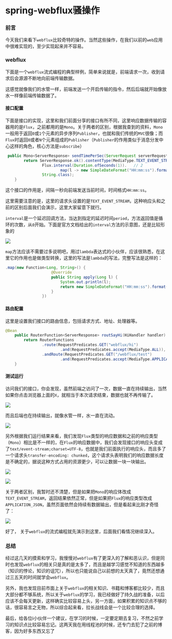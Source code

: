 # spring-webflux骚操作

### 前言

今天我们来看下`webflux`比较奇特的操作。当然这些操作，在我们以前的`web`应用中很难实现的，至少实现起来并不容易。

### webflux

下面是一个`webflux`流式编程的典型样例，简单来说就是，前端请求一次，收到请求后会源源不断地向前端传输数据。

这感觉就像我们的水管一样，前端发送一个开启传输的指令，然后后端就开始像放水一样像前端传输数据了。

#### 接口配置

下面是接口的实现，这里和我们前面分享的接口有所不同，这里响应数据传输的容器用的是`Flux`，之前都用的是`Mono`。关于两者的区别，根据我查到的资料，`Mono`一般用于返回`0`或`1`个元素的异步序列`Publisher`，也就和我们传统的`MVC`很像；而`Flux`时返回`0`或者`N`个元素组成的`Publisher`（`Publisher`的作用类似于消息分发中心这样的角色，核心方法是`subscribe`）

```java
 public Mono<ServerResponse> sendTimePerSec(ServerRequest serverRequest) {
        return ServerResponse.ok().contentType(MediaType.TEXT_EVENT_STREAM).body(  // 1
                Flux.interval(Duration.ofSeconds(1)).   // 2
                        map(l -> new SimpleDateFormat("HH:mm:ss").format(new Date())),
                String.class);
    }
```

这个接口的作用是，间隔一秒向前端发送当前时间，时间格式`HH:mm:ss`。

这里需要注意的是，这里的请求头设置的是`TEXT_EVENT_STREAM`，这种响应头和之前的区别后面我们会演示，这里大家留意下就行。

`interval`是一个延迟回调方法，当达到指定的延迟时间`period`，方法返回值是循环的次数，从`0`开始。下面是官方文档给出的`interval`方法的示意图，还是比较形象的

![](https://gitee.com/sysker/picBed/raw/master/images/20210730141835.png)

`map`方法应该不需要过多说明吧，用过`lambda`表达式的小伙伴，应该很熟悉，在这里它的作用也是做类型转换，这里的写法是`lambda`的写法，完整写法是这样的：

```java
.map(new Function<Long, String>() {
                    @Override
                    public String apply(Long l) {
                        System.out.println(l);
                        return new SimpleDateFormat("HH:mm:ss").format(new Date());
                    }
                })
```

#### 路由配置

这里是设置我们接口的路由信息，包括请求方式、地址、处理器等。

```java
@Bean
    public RouterFunction<ServerResponse> routSayHi(HiHandler handler) {
        return RouterFunctions
                .route(RequestPredicates.GET("webflux/hi")
                        .and(RequestPredicates.accept(MediaType.ALL)), handler::sayHi)
                .andRoute(RequestPredicates.GET("/webflux/test")
                        .and(RequestPredicates.accept(MediaType.APPLICATION_JSON)), handler::sendTimePerSec);
    }
```

#### 测试运行

访问我们的接口，你会发现，虽然前端之访问了一次，数据一直在持续输出，当然如果你点击浏览器上面的`X`，就相当于本次请求结束，数据也就不再传输了。

![](https://gitee.com/sysker/picBed/raw/master/20210730083452.png)

而且后端也在持续输出，就像水管一样，水一直在流动。

![](https://gitee.com/sysker/picBed/raw/master/images/20210730175922.png)

另外根据我们运行结果来看，我们发现`Flux`类型的响应数据和之前的响应类型（`Mono`）相比是不一样的，在`Flux`的响应数据中，我们会发现接口的响应头变成了`text/event-stream;charset=UTF-8`，也就是我们前面执行的响应头，而且多了一个请求头`transfer-encoding: chunked`，这个请求头表明我们的响应数据长度是不确定的，据说这种方式占用的资源更少，可以让数据一块一块输出。

![](https://gitee.com/sysker/picBed/raw/master/images/20210730182103.png)



![](https://gitee.com/sysker/picBed/raw/master/images/20210730181316.png)

关于两者区别，我暂时还不清楚，但是如果把`Mono`的响应体改成`TEXT_EVENT_STREAM`，返回结果依然正常，但是如果把`Flux`的响应类型改成`APPLICATION_JSON`，虽然页面依然会持续有数据输出，但是看起来比刚才奇怪了：

![](https://gitee.com/sysker/picBed/raw/master/images/20210730183335.png)

好了， 关于`webflux`的流式编程就先演示到这里，后面我们看情况继续深入。

### 总结

经过这几天的摸索和学习，我慢慢对`webflux`有了更深入的了解和恶认识，但是同时也发现`webflux`的相关只是真的是太多了，而且是越学习感觉不知道的东西越多（知识的悖论，知识的诅咒），所以也只能说自己以前想的太天真了，竟然还想通过三五天的时间就学会`webflux`。

另外，我也发现目前市面上关于`webflux`的相关知识、书籍和博客都比较少，而且大部分都不够系统，所以关于`webflux`的学习，我已经做好了持久战的准备，以后应该不会每天更新，这样确实比较容易上头，另一方面，如果积累的知识点不够的话，很容易言之无物，所以综合起来看，拉长战线会是一个比较合理的选择。

最后，给各位i小伙伴一个建议，在学习的时候，一定要定期去复习，不然之前学习的知识点比较容易忘记。这两天我在用线程池的时候，还专门去犯了之前的博客，因为好多东西又忘了

